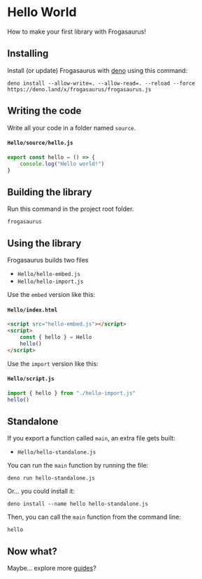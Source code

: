 # Hello World

How to make your first library with Frogasaurus!<br>

## Installing

Install (or update) Frogasaurus with [deno](https://deno.land) using this command:

```
deno install --allow-write=. --allow-read=. --reload --force https://deno.land/x/frogasaurus/frogasaurus.js
```

## Writing the code

Write all your code in a folder named `source`.<br>

#### `Hello/source/hello.js`

```js
export const hello = () => {
	console.log("Hello world!")
}
```

## Building the library

Run this command in the project root folder.

```
frogasaurus
```

## Using the library

Frogasaurus builds two files

-   `Hello/hello-embed.js`
-   `Hello/hello-import.js`

Use the `embed` version like this:

#### `Hello/index.html`

```html
<script src="hello-embed.js"></script>
<script>
	const { hello } = Hello
	hello()
</script>
```

Use the `import` version like this:

#### `Hello/script.js`

```js
import { hello } from "./hello-import.js"
hello()
```

## Standalone

If you export a function called `main`, an extra file gets built:<br>

-   `Hello/hello-standalone.js`

You can run the `main` function by running the file:<br>

```
deno run hello-standalone.js
```

Or... you could install it:<br>

```
deno install --name hello hello-standalone.js
```

Then, you can call the `main` function from the command line:

```
hello
```

## Now what?

Maybe... explore more [guides](guides.md)?
